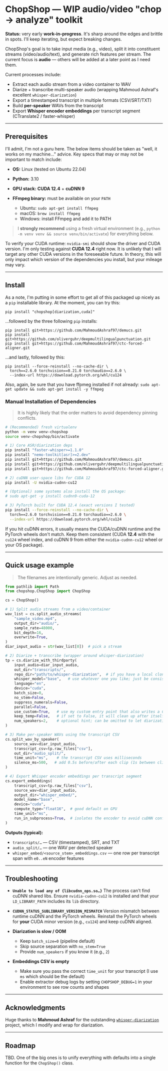 # ChopShop — WIP audio/video "chop → analyze" toolkit

**Status:** very early **work-in-progress**. It's sharp around the edges and brittle in spots. I'll keep iterating, but expect breaking changes.

ChopShop's goal is to take input media (e.g., video), split it into constituent streams (video/audio/text), and generate rich features per stream. The current focus is **audio** — others will be added at a later point as I need them.

Current processes include:
* Extract each audio stream from a video container to WAV
* Diarize + transcribe multi-speaker audio (wrapping Mahmoud Ashraf's excellent `whisper-diarization`)
* Export a timestamped transcript in multiple formats (CSV/SRT/TXT)
* Build **per-speaker** WAVs from the transcript
* Export **Whisper encoder embeddings** per transcript segment (CTranslate2 / faster-whisper)

---

## Prerequisites

I'll admit, I'm not a guru here. The below items should be taken as "well, it works on my machine..." advice. Key specs that may or may not be important to match include:

* **OS:** Linux (tested on Ubuntu 22.04)
* **Python:** 3.10
* **GPU stack:** **CUDA 12.4** + **cuDNN 9**
* **FFmpeg binary:** must be available on your `PATH`

  * Ubuntu: `sudo apt-get install ffmpeg`
  * macOS: `brew install ffmpeg`
  * Windows: install FFmpeg and add it to PATH

> I **strongly recommend** using a fresh virtual environment (e.g., `python -m venv venv && source venv/bin/activate`) for everything below.

To verify your CUDA runtime: `nvidia-smi` should show the driver and CUDA version. I'm only testing against **CUDA 12.4** right now. It is unlikely that I will target any other CUDA versions in the foreseeable future. In theory, this will only impact which version of the dependencies you install, but your mileage may vary.

---

## Install

As a note, I'm putting in some effort to get all of this packaged up nicely as a `pip` installable library. At the moment, you can try this:

`pip install "chopshop[diarization,cuda]"`

...followed by the three following `pip` installs:

```
pip install git+https://github.com/MahmoudAshraf97/demucs.git
pip install git+https://github.com/oliverguhr/deepmultilingualpunctuation.git
pip install git+https://github.com/MahmoudAshraf97/ctc-forced-aligner.git
```

...and lastly, followed by this:

```
pip install --force-reinstall --no-cache-dir \
  torch==2.6.0 torchvision==0.21.0 torchaudio==2.6.0 \
  --index-url https://download.pytorch.org/whl/cu124
```

Also, again, be sure that you have ffpmeg installed if not already:
`sudo apt-get update && sudo apt-get install -y ffmpeg`

### Manual Installation of Dependencies

> It is highly likely that the order matters to avoid dependency pinning conflicts.

```bash
# (Recommended) fresh virtualenv
python -m venv venv-chopshop
source venv-chopshop/bin/activate

# 1) Core ASR/diarization deps
pip install "faster-whisper>=1.1.0"
pip install "nemo-toolkit[asr]>=2.dev"
pip install git+https://github.com/MahmoudAshraf97/demucs.git
pip install git+https://github.com/oliverguhr/deepmultilingualpunctuation.git
pip install git+https://github.com/MahmoudAshraf97/ctc-forced-aligner.git

# 2) cuDNN user-space libs for CUDA 12
pip install -U nvidia-cudnn-cu12

# (Optional) some systems also install the OS package:
# sudo apt-get -y install cudnn9-cuda-12

# 3) PyTorch built for CUDA 12.4 (exact versions I tested)
pip install --force-reinstall --no-cache-dir \
  torch==2.6.0 torchvision==0.21.0 torchaudio==2.6.0 \
  --index-url https://download.pytorch.org/whl/cu124
```

If you hit cuDNN errors, it usually means the CUDA/cuDNN runtime and the PyTorch wheels don't match. Keep them consistent (CUDA **12.4** with the `cu124` wheel index, and cuDNN 9 from either the `nvidia-cudnn-cu12` wheel or your OS package).

---

## Quick usage example

> The filenames are intentionally generic. Adjust as needed.

```python
from pathlib import Path
from chopshop.ChopShop import ChopShop

cs = ChopShop()

# 1) Split audio streams from a video/container
wav_list = cs.split_audio_streams(
    "sample_video.mp4",
    output_dir="audio/",
    sample_rate=48000,
    bit_depth=16,
    overwrite=True,
)
diar_input_audio = str(wav_list[0])  # pick a stream

# 2) Diarize + transcribe (wrapper around whisper-diarization)
tp = cs.diarize_with_thirdparty(
    input_audio=diar_input_audio,
    out_dir="transcripts/",
    repo_dir="path/to/whisper-diarization",  # if you have a local clone; otherwise leave default
    whisper_model="base",   # use whatever one you like; just be consistent
    language="en",
    device="cuda",
    batch_size=0,
    no_stem=False,
    suppress_numerals=False,
    parallel=False,
    use_custom=True,   # use my custom entry point that also writes a CSV
    keep_temp=False,   # if set to False, it will clean up after itself (good idea)
    num_speakers=2,    # optional hint; can be omitted to let diarization infer
)

# 3) Make per-speaker WAVs using the transcript CSV
cs.split_wav_by_speaker(
    source_wav=diar_input_audio,
    transcript_csv=tp.raw_files["csv"],
    out_dir="audio_split/",
    time_unit="ms",    # the transcript CSV uses milliseconds
    silence_ms=500,   # add 0.5s before/after each clip (1s between clips)
)

# 4) Export Whisper encoder embeddings per transcript segment
cs.export_embeddings(
    transcript_csv=tp.raw_files["csv"],
    source_wav=diar_input_audio,
    output_dir="whisper_embed/",
    model_name="base",
    device="cuda",
    compute_type="float16",  # good default on GPU
    time_unit="ms",
    run_in_subprocess=True,  # isolates the encoder to avoid cuDNN conflicts
)
```

**Outputs (typical):**

* `transcripts/…` — CSV (timestamped), SRT, and TXT
* `audio_split/…` — one WAV per detected speaker
* `whisper_embed/<source_stem>_embeddings.csv` — one row per transcript span with `e0..eN` encoder features

---

## Troubleshooting

* **`Unable to load any of {libcudnn_ops.so…}`**
  The process can't find cuDNN shared libs. Ensure `nvidia-cudnn-cu12` is installed and that your `LD_LIBRARY_PATH` includes its `lib` directory.

* **`CUDNN_STATUS_SUBLIBRARY_VERSION_MISMATCH`**
  Version mismatch between runtime cuDNN and the PyTorch wheels. Reinstall the PyTorch wheels for **your** CUDA minor version (e.g., `cu124`) and keep cuDNN aligned.

* **Diarization is slow / OOM**

  * Keep `batch_size=0` (pipeline default)
  * Skip source separation with `no_stem=True`
  * Provide `num_speakers` if you know it (e.g., `2`)

* **Embeddings CSV is empty**

  * Make sure you pass the correct `time_unit` for your transcript (I use `ms` which should be the default)
  * Enable extractor debug logs by setting `CHOPSHOP_DEBUG=1` in your environment to see row counts and shapes

---

## Acknowledgments

Huge thanks to **Mahmoud Ashraf** for the outstanding [`whisper-diarization`](https://github.com/MahmoudAshraf97/whisper-diarization) project, which I modify and wrap for diarization.

---

## Roadmap

TBD. One of the big ones is to unify everything with defaults into a single function for the `ChopShop()` class.